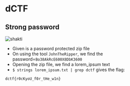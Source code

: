 # dCTF 
## Strong password
![shakti](https://github.com/aryaarun12/CTF-Write-ups/blob/master/docs/crypto/dCTF/asset/spwd.png?raw=true)
- Given is a password protected zip file
- On using the tool ```JohnTheRipper```, we find the password=```Bo38AkRcE600X8DbK3600```
- Opening the zip file, we find a lorem_ipsum text
- ```$ strings lorem_ipsum.txt | grep dctf``` gives the flag:
```
dctf{r0cKyoU_f0r_tHe_w1n}
```